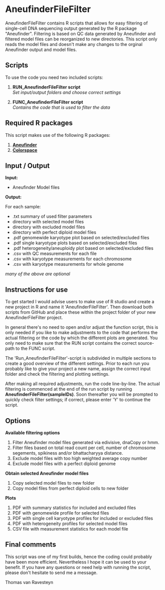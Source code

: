 # AneufinderFileFilter

AneufinderFileFilter contains R scripts that allows for easy filtering of single-cell DNA sequencing output generated by the R package "Aneufinder". Filtering is based on QC data generated by Aneufinder and filtered model files can be reorganized to new directories. This script only reads the model files and doesn't make any changes to the orginal Aneufinder output and model files.

## Scripts

To use the code you need two included scripts:
1. __RUN_AneufinderFileFilter script__  
_Set input/output folders and choose correct settings_  

2. __FUNC_AneufinderFileFilter script__   
_Contains the code that is used to filter the data_

## Required R packages

This script makes use of the following R packages:

1. __[Aneufinder](https://bioconductor.org/packages/release/bioc/html/AneuFinder.html)__
1. __[Colorspace](https://colorspace.r-forge.r-project.org/articles/colorspace.html)__

## Input / Output

__Input:__  
* Aneufinder Model files  

__Output:__

For each sample:
* .txt summary of used filter parameters
* directory with selected model files
* directory with excluded model files
* directory with perfect diploid model files
* .pdf genomewide karyotype plot based on selected/excluded files
* .pdf single karyotype plots based on selected/excluded files
* .pdf heterogeneity/aneuploidy plot based on selected/excluded files
* .csv with QC measurements for each file
* .csv with karyotype measurements for each chromosome
* .csv with karyotype measurements for whole genome

_many of the above are optional_


## Instructions for use

To get started I would advise users to make use of R studio and create a new project in R and name it 'AneufinderFileFilter'. Then download both scripts from GitHub and place these within the project folder of your new AneufinderFileFilter project.

In general there's no need to open and/or adjust the function script, this is only needed if you like to make adjustments to the code that performs the actual filtering  or the code by which the different plots are generated. You only need to make sure that the RUN script contains the correct source-path to the FUNC script.

The 'Run_AneufinderFileFilter'-script is subdivided in multiple sections to create a good overview of the different settings. Prior to each run you probably like to give your project a new name, assign the correct input folder and check the filtering and plotting settings.

After making all required adjustments, run the code line-by-line. The actual filtering is commenced at the end of the run script by running  __AneufinderFileFilter(sampleIDs)__. Soon thereafter you will be prompted to quickly check filter settings; if correct, please enter 'Y' to continue the script. 

## Options

__Available filtering options__

1. Filter Aneufinder model files generated via edivisive, dnaCopy or hmm.
1. Filter files based on total read count per cell, number of chromosome segements, spikiness and/or bhattacharyya distance.
1. Exclude model files with too high weighted average copy number
2. Exclude model files with a perfect diploid genome

__Obtain selected Aneufinder model files__

1. Copy selected model files to new folder
2. Copy model files from perfect diploid cells to new folder

__Plots__

1. PDF with summary statistics for included and excluded files
2. PDF with genomewide profile for selected files
3. PDF with single cell karyotype profiles for included or excluded files
4. PDF with heterogeneity profiles for selected model files
5. CSV file with measurement statistics for each model file

## Final comments

This script was one of my first builds, hence the coding could probably have been more efficient. Nevertheless I hope it can be used to your benefit.
If you have any questions or need help with running the script, please don't hesitate to send me a message.

Thomas van Ravesteyn

